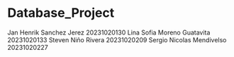 # Database_Project
Jan Henrik Sanchez Jerez 20231020130
Lina Sofia Moreno Guatavita 20231020133
Steven Niño Rivera 20231020209
Sergio Nicolas Mendivelso 20231020227
